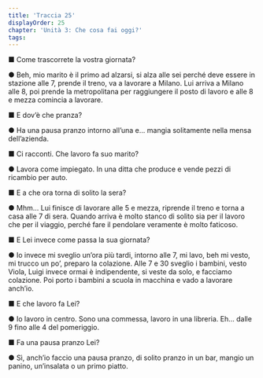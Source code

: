 ```yaml
---
title: 'Traccia 25'
displayOrder: 25
chapter: 'Unità 3: Che cosa fai oggi?'
tags:
---
```


■ Come trascorrete la vostra giornata?

● Beh, mio marito è il primo ad alzarsi, si alza alle sei perché deve essere in stazione alle 7, prende il treno, va a lavorare a Milano. Lui arriva a Milano alle 8, poi prende la metropolitana per raggiungere il
posto di lavoro e alle 8 e mezza comincia a lavorare.

■ E dov’è che pranza?

● Ha una pausa pranzo intorno all’una e... mangia solitamente nella mensa dell’azienda.

■ Ci racconti. Che lavoro fa suo marito?

● Lavora come impiegato. In una ditta che produce e vende pezzi di ricambio per auto.

■ E a che ora torna di solito la sera?

● Mhm... Lui finisce di lavorare alle 5 e mezza, riprende il treno e torna a casa alle 7 di sera. Quando arriva è molto stanco di solito sia per il lavoro che per il viaggio, perché fare il pendolare veramente è
molto faticoso.

■ E Lei invece come passa la sua giornata?

● Io invece mi sveglio un’ora più tardi, intorno alle 7, mi lavo, beh mi vesto, mi trucco un po’, preparo la colazione. Alle 7 e 30 sveglio i bambini, vesto Viola, Luigi invece ormai è indipendente, si veste da solo, e facciamo colazione. Poi porto i bambini a scuola in macchina e vado a lavorare anch’io.

■ E che lavoro fa Lei?

● Io lavoro in centro. Sono una commessa, lavoro in una libreria. Eh... dalle 9 fino alle 4 del pomeriggio.

■ Fa una pausa pranzo Lei?

● Sì, anch’io faccio una pausa pranzo, di solito pranzo in un bar, mangio un panino, un’insalata o un primo piatto.
